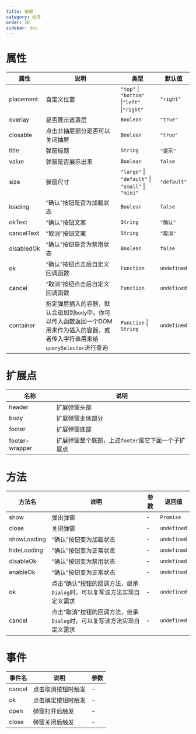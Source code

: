 ```yaml
---
title: 抽屉
category: 组件
order: 30
sidebar: doc
---
```


# 属性

| 属性 | 说明 | 类型 | 默认值 |
| --- | --- | --- | --- |
| placement | 自定义位置 | `"top"` &#124; `"bottom"` &#124;`"left"` &#124;`"right"`|`"right"`|
| overlay | 是否展示遮罩层 | `Boolean` | `"true"` |
| closable | 点击非抽屉部分是否可以关闭抽屉 | `Boolean` | `"true"` |
| title | 弹窗标题 | `String` | `"提示"` |
| value | 弹窗是否展示出来 | `Boolean` | `false` |
| size | 弹窗尺寸 | `"large"` &#124; `"default"` &#124; `"small"` &#124; `"mini"` | `"default"` |
| loading | “确认”按钮是否为加载状态 | `Boolean` | `false` |
| okText | “确认”按钮文案 | `String` | `"确认"` |
| cancelText | “取消”按钮文案 | `String` | `"取消"` |
| disabledOk | “确认”按钮是否为禁用状态 | `Boolean` | `false` |
| ok | “确认”按钮点击后自定义回调函数 | `Function` | `undefined` |
| cancel | “取消”按钮点击后自定义回调函数 | `Function` | `undefined` |
| container | 指定弹层插入的容器，默认会追加到`body`中。你可以传入函数返回一个DOM用来作为插入的容器，或者传入字符串用来给`querySelector`进行查询 | `Function` &#124; `String` | `undefined` |

# 扩展点

| 名称 | 说明 |
| --- | --- |
| header | 扩展弹窗头部 |
| body | 扩展弹窗主体部分 |
| footer | 扩展弹窗底部 |
| footer-wrapper | 扩展弹窗整个底部，上述`footer`是它下面一个子扩展点 |

# 方法

| 方法名 | 说明 | 参数 | 返回值 |
| --- | --- | --- | --- |
| show | 弹出弹窗 | - | `Promise` |
| close | 关闭弹窗 | - | `undefined` |
| showLoading | “确认”按钮变为加载状态 | - | `undefined` |
| hideLoading | “确认”按钮变为正常状态 | - | `undefined` |
| disableOk | “确认”按钮变为禁用状态 | - | `undefined` |
| enableOk | “确认”按钮变为正常状态 | - | `undefined` |
| ok | 点击“确认”按钮的回调方法，继承`Dialog`时，可以复写该方法实现自定义需求 | - | `undefined` |
| cancel | 点击“取消”按钮的回调方法，继承`Dialog`时，可以复写该方法实现自定义需求 | - | `undefined` |

# 事件

| 事件名 | 说明 | 参数 |
| --- | --- | --- |
| cancel | 点击取消按钮时触发 | - |
| ok | 点击确定按钮时触发 | - |
| open | 弹窗打开后触发 | - |
| close | 弹窗关闭后触发 | - |
